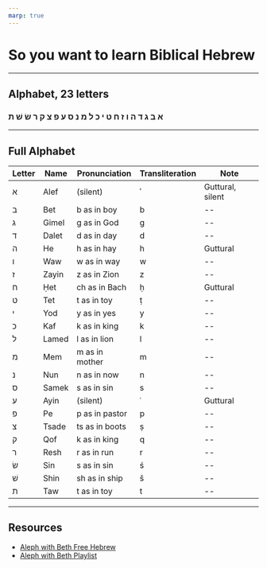 ```yaml
---
marp: true
---
```


# So you want to learn Biblical Hebrew

---

## Alphabet, 23 letters

### א ב ג ד ה ו ז ח ט י כ ל מ נ ס ע פ צ ק ר שׂ שׁ ת

---

## Full Alphabet

| Letter | Name | Pronunciation | Transliteration | Note |
| --- | --- | --- | --- |  --- |
| א | Alef | (silent) | ʾ | Guttural, silent |
| ב | Bet | b as in boy | b | -- |
| ג | Gimel | g as in God | g | -- |
| ד | Dalet | d as in day | d | -- |
| ה | He | h as in hay | h | Guttural |
| ו | Waw | w as in way | w | -- |
| ז | Zayin | z as in Zion | z | -- |
| ח | Ḥet | ch as in Bach | ḥ | Guttural |
| ט | Tet | t as in toy | ṭ | -- |
| י | Yod | y as in yes | y | -- |
| כ | Kaf | k as in king | k | -- |
| ל | Lamed | l as in lion | l | -- |
| מ	| Mem | m as in mother | m | -- |
| נ	| Nun | n as in now | n | -- |
| ס | Samek | s as in sin | s | -- |
| ע | Ayin | (silent) | ʿ | Guttural |
| פ | Pe | p as in pastor | p | -- |
| צ | Tsade | ts as in boots | ṣ | -- |
| ק | Qof | k as in king | q | -- |
| ר | Resh | r as in run | r | -- |
| שׂ | Sin | s as in sin | ś | -- |
| שׁ | Shin	| sh as in ship | š | -- |
| ת | Taw | t as in toy | t | -- |

--- 

## Resources

- [Aleph with Beth Free Hebrew](https://freehebrew.online/)
- [Aleph with Beth Playlist](https://www.youtube.com/playlist?list=PLq1vmb-z7PpQt2PDNUr7XOzBjWAOWf0Rt)